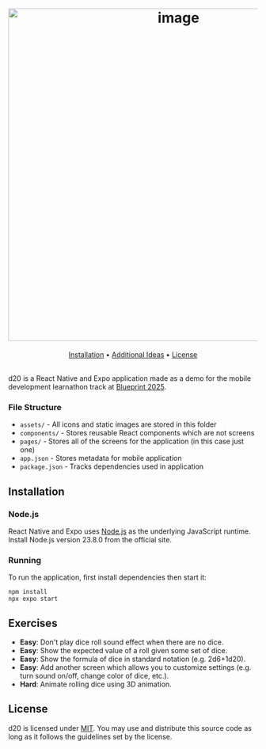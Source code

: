 <h1 align="center">
    <img width="672" alt="image" src="https://github.com/user-attachments/assets/17afd08f-18ce-4902-9ba1-ce7e2e23c856">
</h1>

<div align="center">
    	<a href="#installation">Installation</a>
  <span> • </span>
    	<a href="#exercises">Additional Ideas</a>
  <span> • </span>
      <a href="#license">License</a>
</div>

<br />

d20 is a React Native and Expo application made as a demo for the mobile development learnathon track at [Blueprint 2025](https://blueprint.hackmit.org).

### File Structure

* `assets/` - All icons and static images are stored in this folder
* `components/` - Stores reusable React components which are not screens
* `pages/` - Stores all of the screens for the application (in this case just one)
* `app.json` - Stores metadata for mobile application
* `package.json` - Tracks dependencies used in application


## Installation

### Node.js

React Native and Expo uses [Node.js](https://nodejs.org/en/download/) as the underlying JavaScript runtime. Install Node.js version 23.8.0 from the official site.

### Running

To run the application, first install dependencies then start it:

```
npm install
npx expo start
```

## Exercises

- **Easy**: Don't play dice roll sound effect when there are no dice.
- **Easy**: Show the expected value of a roll given some set of dice.
- **Easy**: Show the formula of dice in standard notation (e.g. 2d6+1d20).
- **Easy**: Add another screen which allows you to customize settings (e.g. turn sound on/off, change color of dice, etc.).
- **Hard**: Animate rolling dice using 3D animation.

## License

d20 is licensed under [MIT](./LICENSE). You may use and distribute this source code as long as it follows the guidelines set by the license.
